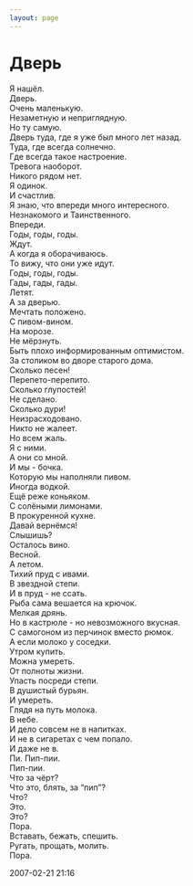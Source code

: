 ```yaml
---
layout: page
---
```


# Дверь

Я нашёл.  
Дверь.  
Очень маленькую.  
Незаметную и неприглядную.  
Но ту самую.  
Дверь туда, где я уже был много лет назад.  
Туда, где всегда солнечно.  
Где всегда такое настроение.  
Тревога наоборот.  
Никого рядом нет.  
Я одинок.  
И счастлив.  
Я знаю, что впереди много интересного.  
Незнакомого и Таинственного.  
Впереди.  
Годы, годы, годы.  
Ждут.  
А когда я оборачиваюсь.  
То вижу, что они уже идут.  
Годы, годы, годы.  
Гады, гады, гады.  
Летят.  
А за дверью.  
Мечтать положено.  
С пивом-вином.  
На морозе.  
Не мёрзнуть.  
Быть плохо информированным оптимистом.  
За столиком во дворе старого дома.  
Сколько песен!  
Перепето-перепито.  
Сколько глупостей!  
Не сделано.  
Сколько дури!  
Неизрасходовано.  
Никто не жалеет.  
Но всем жаль.  
Я с ними.  
А они со мной.  
И мы - бочка.  
Которую мы наполняли пивом.  
Иногда водкой.  
Ещё реже коньяком.  
С солёными лимонами.  
В прокуренной кухне.  
Давай вернёмся!  
Слышишь?  
Осталось вино.  
Весной.  
А летом.  
Тихий пруд с ивами.  
В звездной степи.  
И в пруд - не ссать.  
Рыба сама вешается на крючок.  
Мелкая дрянь.  
Но в кастрюле - но невозможного вкусная.  
С самогоном из перчинок вместо рюмок.  
А если молоко у соседки.  
Утром купить.  
Можна умереть.  
От полноты жизни.  
Упасть посреди степи.  
В душистый бурьян.  
И умереть.  
Глядя на путь молока.  
В небе.  
И дело совсем не в напитках.  
И не в сигаретах с чем попало.  
И даже не в.  
Пи. Пип-пии.  
Пип-пии.  
Что за чёрт?  
Что это, блять, за “пип”?  
Что?  
Это.  
Это?  
Пора.  
Вставать, бежать, спешить.  
Ругать, прощать, молить.  
Пора.  

2007-02-21 21:16
